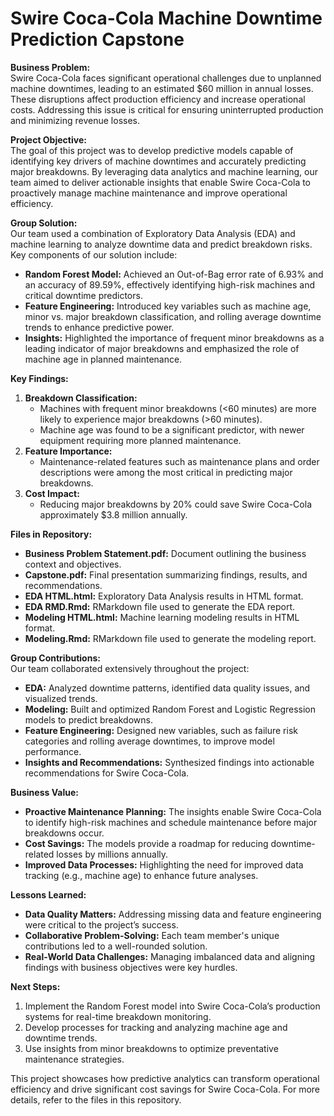 # Swire Coca-Cola Machine Downtime Prediction Capstone

**Business Problem:**  
Swire Coca-Cola faces significant operational challenges due to unplanned machine downtimes, leading to an estimated $60 million in annual losses. These disruptions affect production efficiency and increase operational costs. Addressing this issue is critical for ensuring uninterrupted production and minimizing revenue losses.

**Project Objective:**  
The goal of this project was to develop predictive models capable of identifying key drivers of machine downtimes and accurately predicting major breakdowns. By leveraging data analytics and machine learning, our team aimed to deliver actionable insights that enable Swire Coca-Cola to proactively manage machine maintenance and improve operational efficiency.

**Group Solution:**  
Our team used a combination of Exploratory Data Analysis (EDA) and machine learning to analyze downtime data and predict breakdown risks. Key components of our solution include:
- **Random Forest Model:** Achieved an Out-of-Bag error rate of 6.93% and an accuracy of 89.59%, effectively identifying high-risk machines and critical downtime predictors.
- **Feature Engineering:** Introduced key variables such as machine age, minor vs. major breakdown classification, and rolling average downtime trends to enhance predictive power.
- **Insights:** Highlighted the importance of frequent minor breakdowns as a leading indicator of major breakdowns and emphasized the role of machine age in planned maintenance.

**Key Findings:**  
1. **Breakdown Classification:**  
   - Machines with frequent minor breakdowns (<60 minutes) are more likely to experience major breakdowns (>60 minutes).  
   - Machine age was found to be a significant predictor, with newer equipment requiring more planned maintenance.  
2. **Feature Importance:**  
   - Maintenance-related features such as maintenance plans and order descriptions were among the most critical in predicting major breakdowns.  
3. **Cost Impact:**  
   - Reducing major breakdowns by 20% could save Swire Coca-Cola approximately $3.8 million annually.  

**Files in Repository:**  
- **Business Problem Statement.pdf:** Document outlining the business context and objectives.  
- **Capstone.pdf:** Final presentation summarizing findings, results, and recommendations.  
- **EDA HTML.html:** Exploratory Data Analysis results in HTML format.  
- **EDA RMD.Rmd:** RMarkdown file used to generate the EDA report.  
- **Modeling HTML.html:** Machine learning modeling results in HTML format.  
- **Modeling.Rmd:** RMarkdown file used to generate the modeling report.  

**Group Contributions:**  
Our team collaborated extensively throughout the project:
- **EDA:** Analyzed downtime patterns, identified data quality issues, and visualized trends.  
- **Modeling:** Built and optimized Random Forest and Logistic Regression models to predict breakdowns.  
- **Feature Engineering:** Designed new variables, such as failure risk categories and rolling average downtimes, to improve model performance.  
- **Insights and Recommendations:** Synthesized findings into actionable recommendations for Swire Coca-Cola.

**Business Value:**  
- **Proactive Maintenance Planning:** The insights enable Swire Coca-Cola to identify high-risk machines and schedule maintenance before major breakdowns occur.  
- **Cost Savings:** The models provide a roadmap for reducing downtime-related losses by millions annually.  
- **Improved Data Processes:** Highlighting the need for improved data tracking (e.g., machine age) to enhance future analyses.

**Lessons Learned:**  
- **Data Quality Matters:** Addressing missing data and feature engineering were critical to the project’s success.  
- **Collaborative Problem-Solving:** Each team member's unique contributions led to a well-rounded solution.  
- **Real-World Data Challenges:** Managing imbalanced data and aligning findings with business objectives were key hurdles.

**Next Steps:**  
1. Implement the Random Forest model into Swire Coca-Cola’s production systems for real-time breakdown monitoring.  
2. Develop processes for tracking and analyzing machine age and downtime trends.  
3. Use insights from minor breakdowns to optimize preventative maintenance strategies.  

This project showcases how predictive analytics can transform operational efficiency and drive significant cost savings for Swire Coca-Cola. For more details, refer to the files in this repository.
